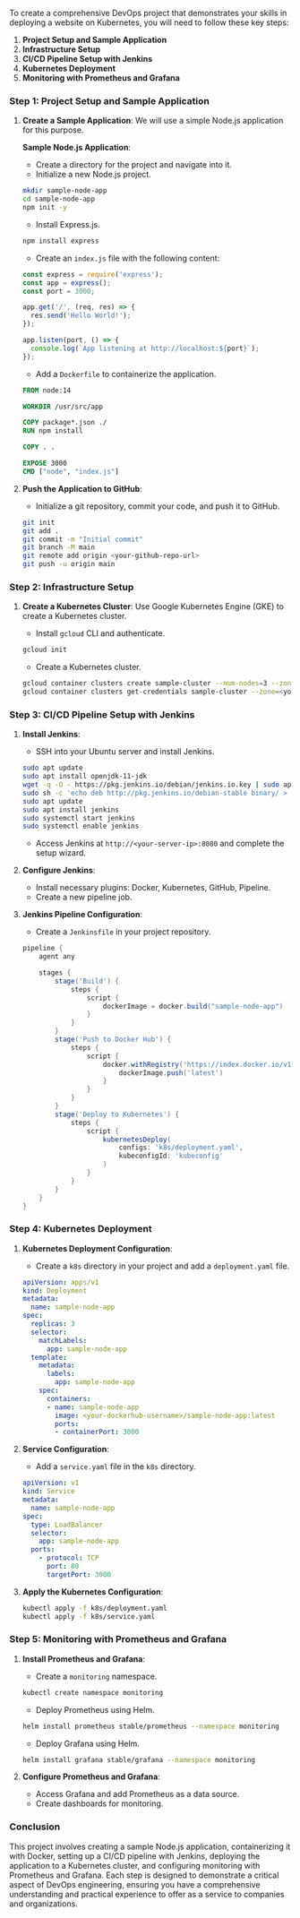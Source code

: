 To create a comprehensive DevOps project that demonstrates your skills in deploying a website on Kubernetes, you will need to follow these key steps:

1. **Project Setup and Sample Application**
2. **Infrastructure Setup**
3. **CI/CD Pipeline Setup with Jenkins**
4. **Kubernetes Deployment**
5. **Monitoring with Prometheus and Grafana**

### Step 1: Project Setup and Sample Application

1. **Create a Sample Application**: We will use a simple Node.js application for this purpose.

   **Sample Node.js Application**:
   - Create a directory for the project and navigate into it.
   - Initialize a new Node.js project.

   ```bash
   mkdir sample-node-app
   cd sample-node-app
   npm init -y
   ```

   - Install Express.js.

   ```bash
   npm install express
   ```

   - Create an `index.js` file with the following content:

   ```javascript
   const express = require('express');
   const app = express();
   const port = 3000;

   app.get('/', (req, res) => {
     res.send('Hello World!');
   });

   app.listen(port, () => {
     console.log(`App listening at http://localhost:${port}`);
   });
   ```

   - Add a `Dockerfile` to containerize the application.

   ```dockerfile
   FROM node:14

   WORKDIR /usr/src/app

   COPY package*.json ./
   RUN npm install

   COPY . .

   EXPOSE 3000
   CMD ["node", "index.js"]
   ```

2. **Push the Application to GitHub**:
   - Initialize a git repository, commit your code, and push it to GitHub.

   ```bash
   git init
   git add .
   git commit -m "Initial commit"
   git branch -M main
   git remote add origin <your-github-repo-url>
   git push -u origin main
   ```

### Step 2: Infrastructure Setup

1. **Create a Kubernetes Cluster**: Use Google Kubernetes Engine (GKE) to create a Kubernetes cluster.
   - Install `gcloud` CLI and authenticate.

   ```bash
   gcloud init
   ```

   - Create a Kubernetes cluster.

   ```bash
   gcloud container clusters create sample-cluster --num-nodes=3 --zone=<your-zone>
   gcloud container clusters get-credentials sample-cluster --zone=<your-zone>
   ```

### Step 3: CI/CD Pipeline Setup with Jenkins

1. **Install Jenkins**:
   - SSH into your Ubuntu server and install Jenkins.

   ```bash
   sudo apt update
   sudo apt install openjdk-11-jdk
   wget -q -O - https://pkg.jenkins.io/debian/jenkins.io.key | sudo apt-key add -
   sudo sh -c 'echo deb http://pkg.jenkins.io/debian-stable binary/ > /etc/apt/sources.list.d/jenkins.list'
   sudo apt update
   sudo apt install jenkins
   sudo systemctl start jenkins
   sudo systemctl enable jenkins
   ```

   - Access Jenkins at `http://<your-server-ip>:8080` and complete the setup wizard.

2. **Configure Jenkins**:
   - Install necessary plugins: Docker, Kubernetes, GitHub, Pipeline.
   - Create a new pipeline job.

3. **Jenkins Pipeline Configuration**:
   - Create a `Jenkinsfile` in your project repository.

   ```groovy
   pipeline {
       agent any

       stages {
           stage('Build') {
               steps {
                   script {
                       dockerImage = docker.build("sample-node-app")
                   }
               }
           }
           stage('Push to Docker Hub') {
               steps {
                   script {
                       docker.withRegistry('https://index.docker.io/v1/', 'dockerhub-credentials') {
                           dockerImage.push('latest')
                       }
                   }
               }
           }
           stage('Deploy to Kubernetes') {
               steps {
                   script {
                       kubernetesDeploy(
                           configs: 'k8s/deployment.yaml',
                           kubeconfigId: 'kubeconfig'
                       )
                   }
               }
           }
       }
   }
   ```

### Step 4: Kubernetes Deployment

1. **Kubernetes Deployment Configuration**:
   - Create a `k8s` directory in your project and add a `deployment.yaml` file.

   ```yaml
   apiVersion: apps/v1
   kind: Deployment
   metadata:
     name: sample-node-app
   spec:
     replicas: 3
     selector:
       matchLabels:
         app: sample-node-app
     template:
       metadata:
         labels:
           app: sample-node-app
       spec:
         containers:
         - name: sample-node-app
           image: <your-dockerhub-username>/sample-node-app:latest
           ports:
           - containerPort: 3000
   ```

2. **Service Configuration**:
   - Add a `service.yaml` file in the `k8s` directory.

   ```yaml
   apiVersion: v1
   kind: Service
   metadata:
     name: sample-node-app
   spec:
     type: LoadBalancer
     selector:
       app: sample-node-app
     ports:
       - protocol: TCP
         port: 80
         targetPort: 3000
   ```

3. **Apply the Kubernetes Configuration**:

   ```bash
   kubectl apply -f k8s/deployment.yaml
   kubectl apply -f k8s/service.yaml
   ```

### Step 5: Monitoring with Prometheus and Grafana

1. **Install Prometheus and Grafana**:
   - Create a `monitoring` namespace.

   ```bash
   kubectl create namespace monitoring
   ```

   - Deploy Prometheus using Helm.

   ```bash
   helm install prometheus stable/prometheus --namespace monitoring
   ```

   - Deploy Grafana using Helm.

   ```bash
   helm install grafana stable/grafana --namespace monitoring
   ```

2. **Configure Prometheus and Grafana**:
   - Access Grafana and add Prometheus as a data source.
   - Create dashboards for monitoring.

### Conclusion

This project involves creating a sample Node.js application, containerizing it with Docker, setting up a CI/CD pipeline with Jenkins, deploying the application to a Kubernetes cluster, and configuring monitoring with Prometheus and Grafana. Each step is designed to demonstrate a critical aspect of DevOps engineering, ensuring you have a comprehensive understanding and practical experience to offer as a service to companies and organizations.
